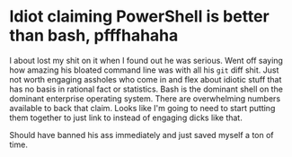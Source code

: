 # Idiot claiming PowerShell is better than bash, pfffhahaha

I about lost my shit on it when I found out he was serious. Went off saying how amazing his bloated command line was with all his `git` diff shit. Just not worth engaging assholes who come in and flex about idiotic stuff that has no basis in rational fact or statistics. Bash is the dominant shell on the dominant enterprise operating system. There are overwhelming numbers available to back that claim. Looks like I'm going to need to start putting them together to just link to instead of engaging dicks like that.

Should have banned his ass immediately and just saved myself a ton of time.
